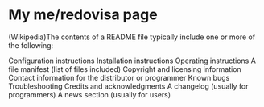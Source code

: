 My me/redovisa page
=====================
(Wikipedia)The contents of a README file typically include one or more of the following:

Configuration instructions
Installation instructions
Operating instructions
A file manifest (list of files included)
Copyright and licensing information
Contact information for the distributor or programmer
Known bugs
Troubleshooting
Credits and acknowledgments
A changelog (usually for programmers)
A news section (usually for users)